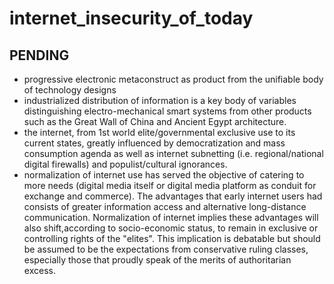 # internet_insecurity_of_today
## PENDING

- progressive electronic metaconstruct as product from the unifiable body of
  technology designs 
- industrialized distribution of information is a key body of variables
  distinguishing electro-mechanical smart systems from other products
  such as the Great Wall of China and Ancient Egypt architecture.
- the internet, from 1st world elite/governmental exclusive use to
  its current states, greatly influenced by democratization and mass
  consumption agenda as well as internet subnetting (i.e. regional/national
  digital firewalls) and populist/cultural ignorances.
- normalization of internet use has served the objective of catering
  to more needs (digital media itself or digital media platform as conduit
  for exchange and commerce). The advantages that early internet users had
  consists of greater information access and alternative long-distance communication.
  Normalization of internet implies these advantages will also shift,according
  to socio-economic status, to remain in exclusive or controlling rights of the
  "elites". This implication is debatable but should be assumed to be the expectations
  from conservative ruling classes, especially those that proudly speak of the merits
  of authoritarian excess.

